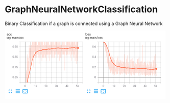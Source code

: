 # GraphNeuralNetworkClassification
Binary Classification if a graph is connected using a Graph Neural Network

![Intro](/imgs/Selection_207.png)
